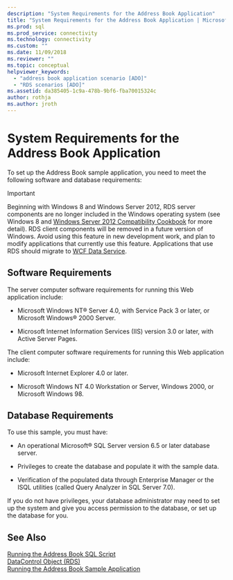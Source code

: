 ```yaml
---
description: "System Requirements for the Address Book Application"
title: "System Requirements for the Address Book Application | Microsoft Docs"
ms.prod: sql
ms.prod_service: connectivity
ms.technology: connectivity
ms.custom: ""
ms.date: 11/09/2018
ms.reviewer: ""
ms.topic: conceptual
helpviewer_keywords: 
  - "address book application scenario [ADO]"
  - "RDS scenarios [ADO]"
ms.assetid: da385405-1c9a-478b-9bf6-fba70015324c
author: rothja
ms.author: jroth
---
```

# System Requirements for the Address Book Application
To set up the Address Book sample application, you need to meet the following software and database requirements:  
  
> [!IMPORTANT]
>  Beginning with Windows 8 and Windows Server 2012, RDS server components are no longer included in the Windows operating system (see Windows 8 and [Windows Server 2012 Compatibility Cookbook](https://www.microsoft.com/download/details.aspx?id=27416) for more detail). RDS client components will be removed in a future version of Windows. Avoid using this feature in new development work, and plan to modify applications that currently use this feature. Applications that use RDS should migrate to [WCF Data Service](https://go.microsoft.com/fwlink/?LinkId=199565).  
  
## Software Requirements  
 The server computer software requirements for running this Web application include:  
  
-   Microsoft Windows NT® Server 4.0, with Service Pack 3 or later, or Microsoft Windows® 2000 Server.  
  
-   Microsoft Internet Information Services (IIS) version 3.0 or later, with Active Server Pages.  
  
 The client computer software requirements for running this Web application include:  
  
-   Microsoft Internet Explorer 4.0 or later.  
  
-   Microsoft Windows NT 4.0 Workstation or Server, Windows 2000, or Microsoft Windows 98.  
  
## Database Requirements  
 To use this sample, you must have:  
  
-   An operational Microsoft® SQL Server version 6.5 or later database server.  
  
-   Privileges to create the database and populate it with the sample data.  
  
-   Verification of the populated data through Enterprise Manager or the ISQL utilities (called Query Analyzer in SQL Server 7.0).  
  
 If you do not have privileges, your database administrator may need to set up the system and give you access permission to the database, or set up the database for you.  
  
## See Also  
 [Running the Address Book SQL Script](./running-the-address-book-sql-script.md)   
 [DataControl Object (RDS)](../../reference/rds-api/datacontrol-object-rds.md)   
 [Running the Address Book Sample Application](./running-the-address-book-sample-application.md)